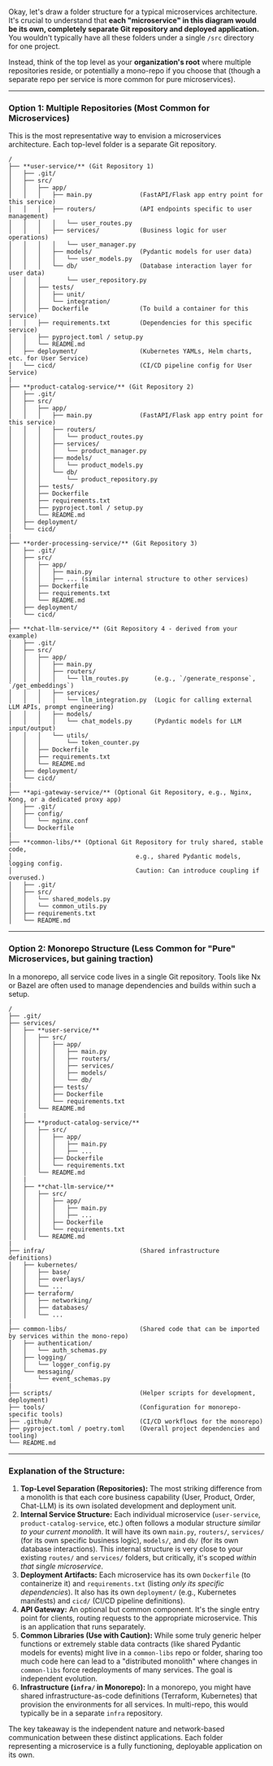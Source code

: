 Okay, let's draw a folder structure for a typical microservices architecture. It's crucial to understand that **each "microservice" in this diagram would be its own, completely separate Git repository and deployed application.** You wouldn't typically have all these folders under a single `/src` directory for one project.

Instead, think of the top level as your **organization's root** where multiple repositories reside, or potentially a mono-repo if you choose that (though a separate repo per service is more common for pure microservices).

-----

### **Option 1: Multiple Repositories (Most Common for Microservices)**

This is the most representative way to envision a microservices architecture. Each top-level folder is a separate Git repository.

```
/
├── **user-service/** (Git Repository 1)
│   ├── .git/
│   ├── src/
│   │   ├── app/
│   │   │   ├── main.py             (FastAPI/Flask app entry point for this service)
│   │   │   ├── routers/            (API endpoints specific to user management)
│   │   │   │   └── user_routes.py
│   │   │   ├── services/           (Business logic for user operations)
│   │   │   │   └── user_manager.py
│   │   │   ├── models/             (Pydantic models for user data)
│   │   │   │   └── user_models.py
│   │   │   └── db/                 (Database interaction layer for user data)
│   │   │       └── user_repository.py
│   │   ├── tests/
│   │   │   ├── unit/
│   │   │   └── integration/
│   │   ├── Dockerfile              (To build a container for this service)
│   │   ├── requirements.txt        (Dependencies for this specific service)
│   │   ├── pyproject.toml / setup.py
│   │   └── README.md
│   ├── deployment/                 (Kubernetes YAMLs, Helm charts, etc. for User Service)
│   └── cicd/                       (CI/CD pipeline config for User Service)
|
├── **product-catalog-service/** (Git Repository 2)
│   ├── .git/
│   ├── src/
│   │   ├── app/
│   │   │   ├── main.py             (FastAPI/Flask app entry point for this service)
│   │   │   ├── routers/
│   │   │   │   └── product_routes.py
│   │   │   ├── services/
│   │   │   │   └── product_manager.py
│   │   │   ├── models/
│   │   │   │   └── product_models.py
│   │   │   └── db/
│   │   │       └── product_repository.py
│   │   ├── tests/
│   │   ├── Dockerfile
│   │   ├── requirements.txt
│   │   ├── pyproject.toml / setup.py
│   │   └── README.md
│   ├── deployment/
│   └── cicd/
|
├── **order-processing-service/** (Git Repository 3)
│   ├── .git/
│   ├── src/
│   │   ├── app/
│   │   │   ├── main.py
│   │   │   ├── ... (similar internal structure to other services)
│   │   ├── Dockerfile
│   │   ├── requirements.txt
│   │   └── README.md
│   ├── deployment/
│   └── cicd/
|
├── **chat-llm-service/** (Git Repository 4 - derived from your example)
│   ├── .git/
│   ├── src/
│   │   ├── app/
│   │   │   ├── main.py
│   │   │   ├── routers/
│   │   │   │   └── llm_routes.py       (e.g., `/generate_response`, `/get_embeddings`)
│   │   │   ├── services/
│   │   │   │   └── llm_integration.py  (Logic for calling external LLM APIs, prompt engineering)
│   │   │   ├── models/
│   │   │   │   └── chat_models.py      (Pydantic models for LLM input/output)
│   │   │   └── utils/
│   │   │       └── token_counter.py
│   │   ├── Dockerfile
│   │   ├── requirements.txt
│   │   └── README.md
│   ├── deployment/
│   └── cicd/
|
├── **api-gateway-service/** (Optional Git Repository, e.g., Nginx, Kong, or a dedicated proxy app)
│   ├── .git/
│   ├── config/
│   │   └── nginx.conf
│   └── Dockerfile
|
├── **common-libs/** (Optional Git Repository for truly shared, stable code,
│                                  e.g., shared Pydantic models, logging config.
│                                  Caution: Can introduce coupling if overused.)
│   ├── .git/
│   ├── src/
│   │   └── shared_models.py
│   │   └── common_utils.py
│   ├── requirements.txt
│   └── README.md
```

-----

### **Option 2: Monorepo Structure (Less Common for "Pure" Microservices, but gaining traction)**

In a monorepo, all service code lives in a single Git repository. Tools like Nx or Bazel are often used to manage dependencies and builds within such a setup.

```
/
├── .git/
├── services/
│   ├── **user-service/**
│   │   ├── src/
│   │   │   ├── app/
│   │   │   │   ├── main.py
│   │   │   │   ├── routers/
│   │   │   │   ├── services/
│   │   │   │   ├── models/
│   │   │   │   └── db/
│   │   │   ├── tests/
│   │   │   ├── Dockerfile
│   │   │   └── requirements.txt
│   │   └── README.md
│   |
│   ├── **product-catalog-service/**
│   │   ├── src/
│   │   │   ├── app/
│   │   │   │   ├── main.py
│   │   │   │   ├── ...
│   │   │   ├── Dockerfile
│   │   │   └── requirements.txt
│   │   └── README.md
│   |
│   ├── **chat-llm-service/**
│   │   ├── src/
│   │   │   ├── app/
│   │   │   │   ├── main.py
│   │   │   │   ├── ...
│   │   │   ├── Dockerfile
│   │   │   └── requirements.txt
│   │   └── README.md
|
├── infra/                          (Shared infrastructure definitions)
│   ├── kubernetes/
│   │   ├── base/
│   │   ├── overlays/
│   │   └── ...
│   ├── terraform/
│   │   ├── networking/
│   │   ├── databases/
│   │   └── ...
|
├── common-libs/                    (Shared code that can be imported by services within the mono-repo)
│   ├── authentication/
│   │   └── auth_schemas.py
│   ├── logging/
│   │   └── logger_config.py
│   └── messaging/
│       └── event_schemas.py
|
├── scripts/                        (Helper scripts for development, deployment)
├── tools/                          (Configuration for monorepo-specific tools)
├── .github/                        (CI/CD workflows for the monorepo)
├── pyproject.toml / poetry.toml    (Overall project dependencies and tooling)
└── README.md
```

-----

### Explanation of the Structure:

1.  **Top-Level Separation (Repositories):** The most striking difference from a monolith is that each core business capability (User, Product, Order, Chat-LLM) is its own isolated development and deployment unit.
2.  **Internal Service Structure:** Each individual microservice (`user-service`, `product-catalog-service`, etc.) often follows a modular structure *similar to your current monolith*. It will have its own `main.py`, `routers/`, `services/` (for its own specific business logic), `models/`, and `db/` (for its own database interactions). This internal structure is very close to your existing `routes/` and `services/` folders, but critically, it's scoped *within that single microservice*.
3.  **Deployment Artifacts:** Each microservice has its own `Dockerfile` (to containerize it) and `requirements.txt` (listing *only its specific dependencies*). It also has its own `deployment/` (e.g., Kubernetes manifests) and `cicd/` (CI/CD pipeline definitions).
4.  **API Gateway:** An optional but common component. It's the single entry point for clients, routing requests to the appropriate microservice. This is an application that runs separately.
5.  **Common Libraries (Use with Caution):** While some truly generic helper functions or extremely stable data contracts (like shared Pydantic models for events) might live in a `common-libs` repo or folder, sharing too much code here can lead to a "distributed monolith" where changes in `common-libs` force redeployments of many services. The goal is independent evolution.
6.  **Infrastructure (`infra/` in Monorepo):** In a monorepo, you might have shared infrastructure-as-code definitions (Terraform, Kubernetes) that provision the environments for all services. In multi-repo, this would typically be in a separate `infra` repository.

The key takeaway is the independent nature and network-based communication between these distinct applications. Each folder representing a microservice is a fully functioning, deployable application on its own.